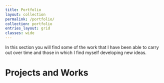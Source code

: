 ```yaml
---
title: Portfolio
layout: collection
permalink: /portfolio/
collection: portfolio
entries_layout: grid
classes: wide
---
```


In this section you will find some of the work that I have been able to carry out over time and those in which I find myself developing new ideas.

# Projects and Works
